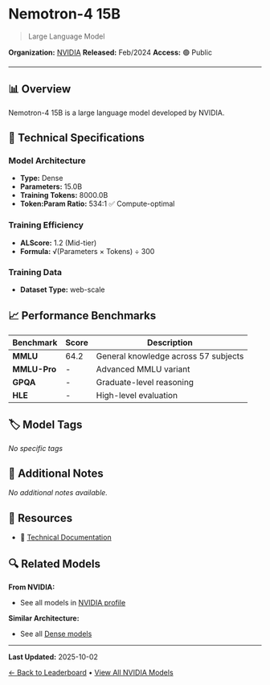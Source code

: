 # Nemotron-4 15B

> Large Language Model

**Organization:** [NVIDIA](../../labs/nvidia.md)
**Released:** Feb/2024
**Access:** 🟢 Public

---

## 📊 Overview

Nemotron-4 15B is a large language model developed by NVIDIA.

## 🔧 Technical Specifications

### Model Architecture
- **Type:** Dense
- **Parameters:** 15.0B
- **Training Tokens:** 8000.0B
- **Token:Param Ratio:** 534:1 ✅ Compute-optimal

### Training Efficiency
- **ALScore:** 1.2 (Mid-tier)
- **Formula:** √(Parameters × Tokens) ÷ 300

### Training Data
- **Dataset Type:** web-scale

## 📈 Performance Benchmarks

| Benchmark | Score | Description |
|-----------|-------|-------------|
| **MMLU** | 64.2 | General knowledge across 57 subjects |
| **MMLU-Pro** | - | Advanced MMLU variant |
| **GPQA** | - | Graduate-level reasoning |
| **HLE** | - | High-level evaluation |

## 🏷️ Model Tags

_No specific tags_

## 📝 Additional Notes

_No additional notes available._

## 🔗 Resources

- 📄 [Technical Documentation](https://arxiv.org/abs/2402.16819)

## 🔍 Related Models

**From NVIDIA:**
- See all models in [NVIDIA profile](../../labs/nvidia.md)

**Similar Architecture:**
- See all [Dense models](../../architectures/dense.md)

---

**Last Updated:** 2025-10-02

[← Back to Leaderboard](../../README.md) • [View All NVIDIA Models](../../labs/nvidia.md)
